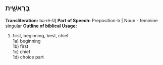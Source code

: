 ## בְּרֵאשִׁ֖ית

**Transliteration:** bə·rê·šîṯ
**Part of Speech:** Preposition-b | Noun - feminine singular
**Outline of biblical Usage:**
1) first, beginning, best, chief <BR> 1a) beginning <BR> 1b) first <BR> 1c) chief <BR> 1d) choice part